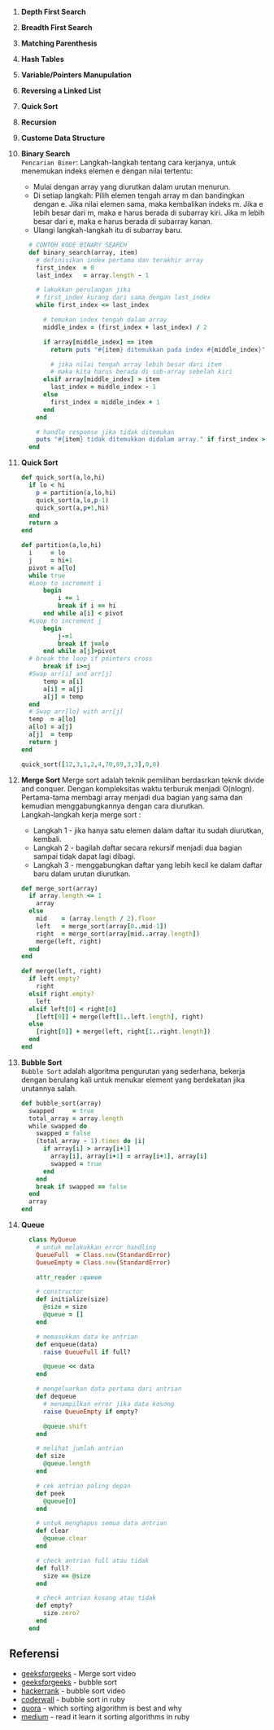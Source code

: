 1. **Depth First Search**

2. **Breadth First Search**

3. **Matching Parenthesis**

4. **Hash Tables**

5. **Variable/Pointers Manupulation**

6. **Reversing a Linked List**

7. **Quick Sort**

8. **Recursion**

9. **Custome Data Structure**

10. **Binary Search**  
    `Pencarian Biner`: Langkah-langkah tentang cara kerjanya, untuk menemukan indeks elemen e dengan nilai tertentu:
    * Mulai dengan array yang diurutkan dalam urutan menurun.
    * Di setiap langkah: Pilih elemen tengah array m dan bandingkan dengan e. Jika nilai elemen sama, maka kembalikan indeks m. Jika e lebih besar dari m, maka e harus berada di subarray kiri. Jika m lebih besar dari e, maka e harus berada di subarray kanan.
    * Ulangi langkah-langkah itu di subarray baru.
    ```ruby
      # CONTOH KODE BINARY SEARCH
      def binary_search(array, item)
        # definisikan index pertama dan terakhir array
        first_index  = 0
        last_index   = array.length - 1

        # lakukkan perulangan jika 
        # first_index kurang dari sama dengan last_index
        while first_index <= last_index

          # temukan index tengah dalam array
          middle_index = (first_index + last_index) / 2

          if array[middle_index] == item
            return puts "#{item} ditemukkan pada index #{middle_index}"

            # jika nilai tengah array lebih besar dari item
            # maka kita harus berada di sub-array sebelah kiri
          elsif array[middle_index] > item
            last_index = middle_index - 1
          else
            first_index = middle_index + 1
          end
        end

        # handle response jika tidak ditemukan
        puts "#{item} tidak ditemukkan didalam array." if first_index > last_index
      end
    ```

11. **Quick Sort**
    ```ruby
    def quick_sort(a,lo,hi)
      if lo < hi
        p = partition(a,lo,hi)
        quick_sort(a,lo,p-1)
        quick_sort(a,p+1,hi)
      end
      return a
    end

    def partition(a,lo,hi)
      i     = lo
      j     = hi+1
      pivot = a[lo]
      while true
      #Loop to increment i
          begin
              i += 1
              break if i == hi
          end while a[i] < pivot
      #Loop to increment j
          begin 
              j-=1
              break if j==lo
          end while a[j]>pivot
      # break the loop if pointers cross
          break if i>=j
      #Swap arr[i] and arr[j]
          temp = a[i]
          a[i] = a[j]
          a[j] = temp
      end
      # Swap arr[lo] with arr[j]
      temp  = a[lo]
      a[lo] = a[j]
      a[j]  = temp
      return j
    end

    quick_sort([12,3,1,2,4,70,89,3,3],0,8)
    ```

12. **Merge Sort**
    Merge sort adalah teknik pemilihan berdasrkan teknik divide and conquer. Dengan kompleksitas waktu terburuk menjadi O(nlogn). Pertama-tama membagi array menjadi dua bagian yang sama dan kemudian menggabungkannya dengan cara diurutkan.  
    Langkah-langkah kerja merge sort :
    - Langkah 1 - jika hanya satu elemen dalam daftar itu sudah diurutkan, kembali.
    - Langkah 2 - bagilah daftar secara rekursif menjadi dua bagian sampai tidak dapat lagi dibagi.
    - Langkah 3 - menggabungkan daftar yang lebih kecil ke dalam daftar baru dalam urutan diurutkan.
    ```ruby
    def merge_sort(array)
      if array.length <= 1
        array
      else
        mid    = (array.length / 2).floor
        left   = merge_sort(array[0..mid-1])
        right  = merge_sort(array[mid..array.length])
        merge(left, right)
      end
    end

    def merge(left, right)
      if left.empty?
        right
      elsif right.empty?
        left
      elsif left[0] < right[0]
        [left[0]] + merge(left[1..left.length], right)
      else
        [right[0]] + merge(left, right[1..right.length])
      end
    end
    ```

13. **Bubble Sort**  
    `Bubble Sort` adalah algoritma pengurutan yang sederhana, bekerja dengan berulang kali untuk menukar element yang berdekatan jika urutannya salah.
    ```ruby
    def bubble_sort(array)
      swapped     = true
      total_array = array.length
      while swapped do
        swapped = false
        (total_array - 1).times do |i|
          if array[i] > array[i+1]
            array[i], array[i+1] = array[i+1], array[i]
            swapped = true
          end
        end
        break if swapped == false
      end
      array
    end
    ```

14. **Queue**
    ```ruby
      class MyQueue
        # untuk melakukkan error handling
        QueueFull  = Class.new(StandardError)
        QueueEmpty = Class.new(StandardError)

        attr_reader :queue
    
        # constructor
        def initialize(size)
          @size = size
          @queue = []
        end

        # memasukkan data ke antrian
        def enqueue(data)
          raise QueueFull if full?

          @queue << data
        end

        # mengeluarkan data pertama dari antrian
        def dequeue
          # menampilkan error jika data kosong
          raise QueueEmpty if empty?

          @queue.shift
        end

        # melihat jumlah antrian
        def size
          @queue.length
        end

        # cek antrian paling depan
        def peek
          @queue[0]
        end

        # untuk menghapus semua data antrian
        def clear
          @queue.clear
        end

        # check antrian full atau tidak
        def full?
          size == @size
        end

        # check antrian kosong atau tidak
        def empty?
          size.zero?
        end
      end
    ```

## Referensi
* [geeksforgeeks](https://www.youtube.com/watch?v=JSceec-wEyw) - Merge sort video
* [geeksforgeeks](https://www.geeksforgeeks.org/bubble-sort/) - bubble sort
* [hackerrank](https://www.youtube.com/watch?v=6Gv8vg0kcHc) - bubble sort video
* [coderwall](https://coderwall.com/p/ssdcua/bubble-sort-in-ruby) - bubble sort in ruby
* [quora](https://www.quora.com/Which-sorting-algorithm-is-best-and-why) - which sorting algorithm is best and why
* [medium](https://medium.com/@limichelle21/read-it-learn-it-build-it-sorting-algorithms-in-ruby-ead04b04baa6) - read it learn it sorting algorithms in ruby

